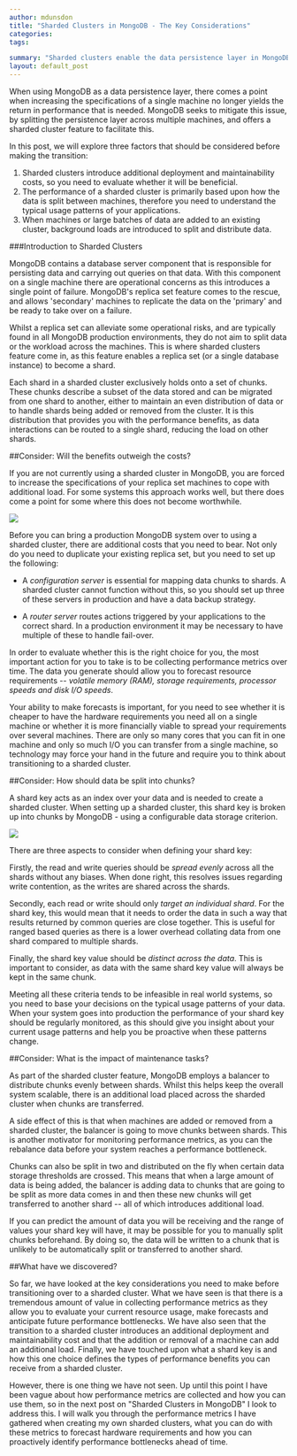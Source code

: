 ```yaml
---
author: mdunsdon
title: "Sharded Clusters in MongoDB - The Key Considerations"
categories:
tags:

summary: "Sharded clusters enable the data persistence layer in MongoDB to be shared across several machines.  In this post, we will look at the key considerations you should make before you use sharded clusters."
layout: default_post
---
```



When using MongoDB as a data persistence layer, there comes a point when increasing the specifications of a single machine no longer yields the return in performance that is needed.  MongoDB seeks to mitigate this issue, by splitting the persistence layer across multiple machines, and offers a sharded cluster feature to facilitate this.

In this post, we will explore three factors that should be considered before making the transition:

1. Sharded clusters introduce additional deployment and maintainability costs, so you need to evaluate whether it will be beneficial.
1. The performance of a sharded cluster is primarily based upon how the data is split between machines, therefore you need to understand the typical usage patterns of your applications.
1. When machines or large batches of data are added to an existing cluster, background loads are introduced to split and distribute data.


###Introduction to Sharded Clusters

MongoDB contains a database server component that is responsible for persisting data and carrying out queries on that data.  With this component on a single machine there are operational concerns as this introduces a single point of failure.  MongoDB's replica set feature comes to the rescue, and allows 'secondary' machines to replicate the data on the 'primary' and be ready to take over on a failure.

Whilst a replica set can alleviate some operational risks, and are typically found in all MongoDB production environments, they do not aim to split data or the workload across the machines.  This is where sharded clusters feature come in, as this feature enables a replica set (or a single database instance) to become a shard.

Each shard in a sharded cluster exclusively holds onto a set of chunks. These chunks describe a subset of the data stored and can be migrated from one shard to another, either to maintain an even distribution of data or to handle shards being added or removed from the cluster.  It is this distribution that provides you with the performance benefits, as data interactions can be routed to a single shard, reducing the load on other shards.

##Consider: Will the benefits outweigh the costs?

If you are not currently using a sharded cluster in MongoDB, you are forced to increase the specifications of your replica set machines to cope with additional load.  For some systems this approach works well, but there does come a point for some where this does not become worthwhile.

<img src="{{ site.baseurl }}/mdunsdon/assets/mongo-sharding-infrastructure.png"/>

Before you can bring a production MongoDB system over to using a sharded cluster, there are additional costs that you need to bear. Not only do you need to duplicate your existing replica set, but you need to set up the following:

- A _configuration server_ is essential for mapping data chunks to shards. A sharded cluster cannot function without this, so you should set up three of these servers in production and have a data backup strategy.

- A _router server_ routes actions triggered by your applications to the correct shard.  In a production environment it may be necessary to have multiple of these to handle fail-over.

In order to evaluate whether this is the right choice for you, the most important action for you to take is to be collecting performance metrics over time.  The data you generate should allow you to forecast resource requirements -- _volatile memory (RAM), storage requirements, processor speeds and disk I/O speeds_.

Your ability to make forecasts is important, for you need to see whether it is cheaper to have the hardware requirements you need all on a single machine or whether it is more financially viable to spread your requirements over several machines.  There are only so many cores that you can fit in one machine and only so much I/O you can transfer from a single machine, so technology may force your hand in the future and require you to think about transitioning to a sharded cluster.


##Consider: How should data be split into chunks?

A shard key acts as an index over your data and is needed to create a sharded cluster.  When setting up a sharded cluster, this shard key is broken up into chunks by MongoDB - using a configurable data storage criterion.

<img src="{{ site.baseurl }}/mdunsdon/assets/mongo-sharding-chunks.png"/>

There are three aspects to consider when defining your shard key:

Firstly, the read and write queries should be _spread evenly_ across all the shards without any biases.  When done right, this resolves issues regarding write contention, as the writes are shared across the shards.

Secondly, each read or write should only _target an individual shard_.  For the shard key, this would mean that it needs to order the data in such a way that results returned by common queries are close together.  This is useful for ranged based queries as there is a lower overhead collating data from one shard compared to multiple shards.

Finally, the shard key value should be _distinct across the data_.  This is important to consider, as data with the same shard key value will always be kept in the same chunk.

Meeting all these criteria tends to be infeasible in real world systems, so you need to base your decisions on the typical usage patterns of your data.  When your system goes into production the performance of your shard key should be regularly monitored, as this should give you insight about your current usage patterns and help you be proactive when these patterns change.


##Consider: What is the impact of maintenance tasks?

As part of the sharded cluster feature, MongoDB employs a balancer to distribute chunks evenly between shards.  Whilst this helps keep the overall system scalable, there is an additional load placed across the sharded cluster when chunks are transferred.

A side effect of this is that when machines are added or removed from a sharded cluster, the balancer is going to move chunks between shards.  This is another motivator for monitoring performance metrics, as you can the rebalance data before your system reaches a performance bottleneck.

Chunks can also be split in two and distributed on the fly when certain data storage thresholds are crossed.  This means that when a large amount of data is being added, the balancer is adding data to chunks that are going to be split as more data comes in and then these new chunks will get transferred to another shard -- all of which introduces additional load.

If you can predict the amount of data you will be receiving and the range of values your shard key will have, it may be possible for you to manually split chunks beforehand. By doing so, the data will be written to a chunk that is unlikely to be automatically split or transferred to another shard.

##What have we discovered?

So far, we have looked at the key considerations you need to make before transitioning over to a sharded cluster.  What we have seen is that there is a tremendous amount of value in collecting performance metrics as they allow you to evaluate your current resource usage, make forecasts and anticipate future performance bottlenecks.  We have also seen that the transition to a sharded cluster introduces an additional deployment and maintainability cost and that the addition or removal of a machine can add an additional load.  Finally, we have touched upon what a shard key is and how this one choice defines the types of performance benefits you can receive from a sharded cluster.

However, there is one thing we have not seen. Up until this point I have been vague about how performance metrics are collected and how you can use them, so in the next post on "Sharded Clusters in MongoDB" I look to address this. I will walk you through the performance metrics I have gathered when creating my own sharded clusters, what you can do with these metrics to forecast hardware requirements and how you can proactively identify performance bottlenecks ahead of time.
